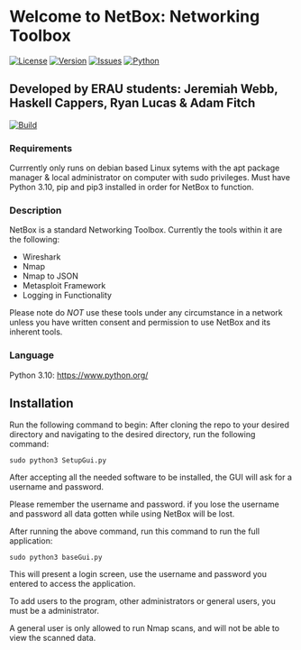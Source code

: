 # Welcome to NetBox: Networking Toolbox

[![License](https://img.shields.io/github/license/illusion173/SE300_Metasploits)](https://github.com/illusion173/SE300_Metasploits/blob/main/LICENSE)
[![Version](https://img.shields.io/badge/Version-B1.0-success)](https://github.com/illusion173/SE300_Metasploits)
[![Issues](https://img.shields.io/github/issues/illusion173/SE300_Metasploits)](https://github.com/illusion173/SE300_Metasploits/issues)
[![Python](https://img.shields.io/badge/Python-3.10-brightgreen)](https://www.python.org/)
## Developed by ERAU students: Jeremiah Webb, Haskell Cappers, Ryan Lucas & Adam Fitch
[![Build](https://img.shields.io/github/illusion173/SE300_Metasploits/actions/workflows/python-app.yml)](https://github.com/illusion173/SE300_Metasploits/actions)

### Requirements
Currrently only runs on debian based Linux sytems with the apt package manager & local administrator on computer with sudo privileges.
Must have Python 3.10, pip and pip3 installed in order for NetBox to function.

### Description
NetBox is a standard Networking Toolbox. Currently the tools within it are the following:
- Wireshark
- Nmap
- Nmap to JSON
- Metasploit Framework
- Logging in Functionality

Please note do *NOT* use these tools under any circumstance in a network unless you have written consent and permission to use NetBox and its inherent tools.

### Language
Python 3.10: https://www.python.org/

## Installation



Run the following command to begin:
After cloning the repo to your desired directory and navigating to the desired directory, run the following command:
```
sudo python3 SetupGui.py
```

After accepting all the needed software to be installed, the GUI will ask for a username and password.

Please remember the username and password. if you lose the username and password all data gotten while using NetBox will be lost.


After running the above command, run this command to run the full application:

```
sudo python3 baseGui.py
```

This will present a login screen, use the username and password you entered to access the application. 

To add users to the program, other administrators or general users, you must be a administrator. 

A general user is only allowed to run Nmap scans, and will not be able to view the scanned data.
